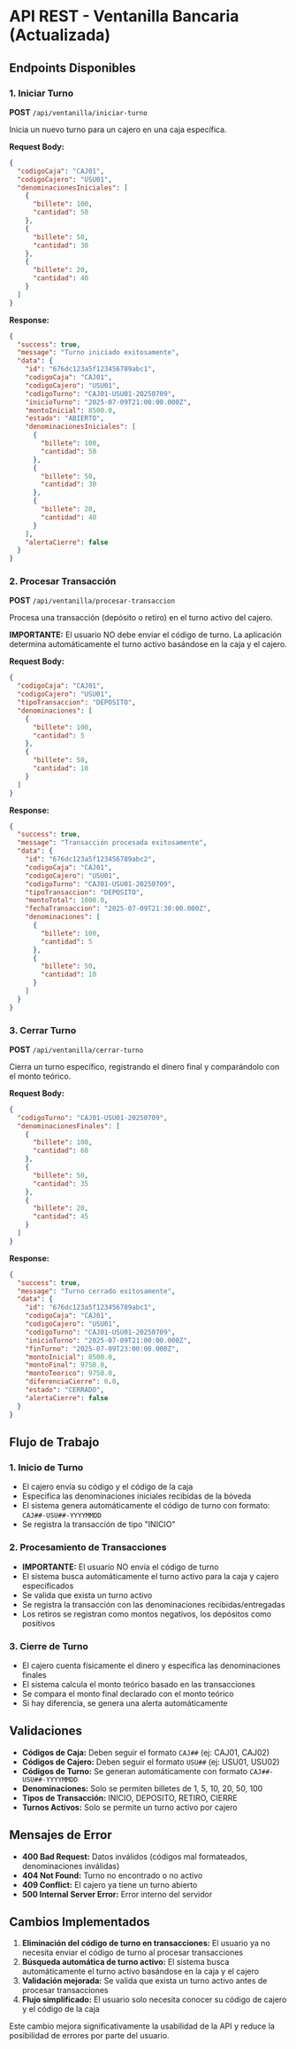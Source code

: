 # API REST - Ventanilla Bancaria (Actualizada)

## Endpoints Disponibles

### 1. Iniciar Turno
**POST** `/api/ventanilla/iniciar-turno`

Inicia un nuevo turno para un cajero en una caja específica.

**Request Body:**
```json
{
  "codigoCaja": "CAJ01",
  "codigoCajero": "USU01",
  "denominacionesIniciales": [
    {
      "billete": 100,
      "cantidad": 50
    },
    {
      "billete": 50,
      "cantidad": 30
    },
    {
      "billete": 20,
      "cantidad": 40
    }
  ]
}
```

**Response:**
```json
{
  "success": true,
  "message": "Turno iniciado exitosamente",
  "data": {
    "id": "676dc123a5f123456789abc1",
    "codigoCaja": "CAJ01",
    "codigoCajero": "USU01",
    "codigoTurno": "CAJ01-USU01-20250709",
    "inicioTurno": "2025-07-09T21:00:00.000Z",
    "montoInicial": 8500.0,
    "estado": "ABIERTO",
    "denominacionesIniciales": [
      {
        "billete": 100,
        "cantidad": 50
      },
      {
        "billete": 50,
        "cantidad": 30
      },
      {
        "billete": 20,
        "cantidad": 40
      }
    ],
    "alertaCierre": false
  }
}
```

### 2. Procesar Transacción
**POST** `/api/ventanilla/procesar-transaccion`

Procesa una transacción (depósito o retiro) en el turno activo del cajero.

**IMPORTANTE:** El usuario NO debe enviar el código de turno. La aplicación determina automáticamente el turno activo basándose en la caja y el cajero.

**Request Body:**
```json
{
  "codigoCaja": "CAJ01",
  "codigoCajero": "USU01",
  "tipoTransaccion": "DEPOSITO",
  "denominaciones": [
    {
      "billete": 100,
      "cantidad": 5
    },
    {
      "billete": 50,
      "cantidad": 10
    }
  ]
}
```

**Response:**
```json
{
  "success": true,
  "message": "Transacción procesada exitosamente",
  "data": {
    "id": "676dc123a5f123456789abc2",
    "codigoCaja": "CAJ01",
    "codigoCajero": "USU01",
    "codigoTurno": "CAJ01-USU01-20250709",
    "tipoTransaccion": "DEPOSITO",
    "montoTotal": 1000.0,
    "fechaTransaccion": "2025-07-09T21:30:00.000Z",
    "denominaciones": [
      {
        "billete": 100,
        "cantidad": 5
      },
      {
        "billete": 50,
        "cantidad": 10
      }
    ]
  }
}
```

### 3. Cerrar Turno
**POST** `/api/ventanilla/cerrar-turno`

Cierra un turno específico, registrando el dinero final y comparándolo con el monto teórico.

**Request Body:**
```json
{
  "codigoTurno": "CAJ01-USU01-20250709",
  "denominacionesFinales": [
    {
      "billete": 100,
      "cantidad": 60
    },
    {
      "billete": 50,
      "cantidad": 35
    },
    {
      "billete": 20,
      "cantidad": 45
    }
  ]
}
```

**Response:**
```json
{
  "success": true,
  "message": "Turno cerrado exitosamente",
  "data": {
    "id": "676dc123a5f123456789abc1",
    "codigoCaja": "CAJ01",
    "codigoCajero": "USU01",
    "codigoTurno": "CAJ01-USU01-20250709",
    "inicioTurno": "2025-07-09T21:00:00.000Z",
    "finTurno": "2025-07-09T23:00:00.000Z",
    "montoInicial": 8500.0,
    "montoFinal": 9750.0,
    "montoTeorico": 9750.0,
    "diferenciaCierre": 0.0,
    "estado": "CERRADO",
    "alertaCierre": false
  }
}
```

## Flujo de Trabajo

### 1. Inicio de Turno
- El cajero envía su código y el código de la caja
- Especifica las denominaciones iniciales recibidas de la bóveda
- El sistema genera automáticamente el código de turno con formato: `CAJ##-USU##-YYYYMMDD`
- Se registra la transacción de tipo "INICIO"

### 2. Procesamiento de Transacciones
- **IMPORTANTE:** El usuario NO envía el código de turno
- El sistema busca automáticamente el turno activo para la caja y cajero especificados
- Se valida que exista un turno activo
- Se registra la transacción con las denominaciones recibidas/entregadas
- Los retiros se registran como montos negativos, los depósitos como positivos

### 3. Cierre de Turno
- El cajero cuenta físicamente el dinero y especifica las denominaciones finales
- El sistema calcula el monto teórico basado en las transacciones
- Se compara el monto final declarado con el monto teórico
- Si hay diferencia, se genera una alerta automáticamente

## Validaciones

- **Códigos de Caja:** Deben seguir el formato `CAJ##` (ej: CAJ01, CAJ02)
- **Códigos de Cajero:** Deben seguir el formato `USU##` (ej: USU01, USU02)
- **Códigos de Turno:** Se generan automáticamente con formato `CAJ##-USU##-YYYYMMDD`
- **Denominaciones:** Solo se permiten billetes de 1, 5, 10, 20, 50, 100
- **Tipos de Transacción:** INICIO, DEPOSITO, RETIRO, CIERRE
- **Turnos Activos:** Solo se permite un turno activo por cajero

## Mensajes de Error

- **400 Bad Request:** Datos inválidos (códigos mal formateados, denominaciones inválidas)
- **404 Not Found:** Turno no encontrado o no activo
- **409 Conflict:** El cajero ya tiene un turno abierto
- **500 Internal Server Error:** Error interno del servidor

## Cambios Implementados

1. **Eliminación del código de turno en transacciones:** El usuario ya no necesita enviar el código de turno al procesar transacciones
2. **Búsqueda automática de turno activo:** El sistema busca automáticamente el turno activo basándose en la caja y el cajero
3. **Validación mejorada:** Se valida que exista un turno activo antes de procesar transacciones
4. **Flujo simplificado:** El usuario solo necesita conocer su código de cajero y el código de la caja

Este cambio mejora significativamente la usabilidad de la API y reduce la posibilidad de errores por parte del usuario.
